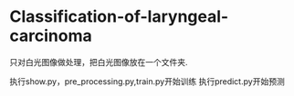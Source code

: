 # Classification-of-laryngeal-carcinoma

只对白光图像做处理，把白光图像放在一个文件夹.

执行show.py，pre_processing.py,train.py开始训练
执行predict.py开始预测